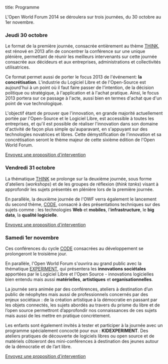 title: Programme

L'Open World Forum 2014 se déroulera sur trois journées, du 30 octobre au 1er novembre.


### Jeudi 30 octobre

Le format de la première journée, consacrée entièrement au thème [THINK](/fr/think/), est rénové en 2013 afin de concentrer la conférence sur une unique plénière, permettant de réunir les meilleurs intervenants sur cette journée consacrée aux décideurs et aux entreprises, administrations et collectivités utilisatrices.

Ce format permet aussi de porter le focus 2013 de l'événement: **la concrétisation**. L'industrie du Logiciel Libre et de l'Open-Source est aujourd'hui à un point où il faut faire passer de l'intention, de la décision politique ou stratégique, à l'application et à l'achat pratique. Ainsi, le focus 2013 portera sur ce passage à l'acte, aussi bien en termes d'achat que d'un point de vue technologique.

L'objectif étant de prouver que l'innovation, en grande majorité actuellement portée par l'Open-Source et le Logiciel Libre, est accessible à toutes les entreprises, et qu'il est possible de réaliser l'innovation dans son domaine d'activité de façon plus simple qu'auparavant, en s'appuyant sur des technologies novatrices et libres. Cette démystification de l'innovation et sa concrétisation seront le thème majeur de cette sixième édition de l'Open World Forum.

<a class="btn" href="/fr/news/cfp/#envoi-proposition">Envoyez une proposition d'intervention</a>



### Vendredi 31 octobre

La thématique [THINK](/fr/think/) se prolonge sur la deuxième journée, sous forme d'ateliers (*workshops*) et de les groupes de réflexion (*think tanks*) visant à approfondir les sujets présentés en plénière lors de la première journée.

En parallèle, la deuxième journée de l'OWF verra également le lancement du second thème, [CODE](/fr/code/), consacré à des présentations techniques sur des sujets comme : les technologies **Web** et **mobiles**, l'**infrastructure**, le **big data**, la **qualité logicielle**.

<a class="btn" href="/fr/news/cfp/#envoi-proposition">Envoyez une proposition d'intervention</a>


### Samedi 1er novembre

Ces conférences du cycle [CODE](/fr/code/) consacrées au développement se prolongeront le troisième jour.

En parallèle, l'Open World Forum s'ouvrira au grand public avec la thématique [EXPERIMENT](/fr/experiment/), qui présentera les **innovations sociétales** apportées par le Logiciel Libre et l'Open Source - innovations logicielles bien entendu mais aussi **matérielles**, **artistiques** et **organisationnelles**.

La journée sera animée par des conférences, ateliers à destination d’un public de néophytes mais aussi de professionnels concernés par des enjeux sociétaux : de la création artistique à la démocratie en passant par les objets connectés, les sujets abordés au travers du prisme du libre et de l’open source permettront d’approfondir nos connaissances de ces sujets mais aussi de les mettre en pratique concrètement.

Les enfants sont également invités à tester et participer à la journée avec un programme spécialement concocté pour eux : **KIDEXPERIMENT**. Des ateliers pratiques de découverte de logiciels libres ou open source et de matériels côtoieront des mini-conférences à destination des jeunes autour de la démocratie et de l’art libre.

<a class="btn" href="/fr/news/cfp/#envoi-proposition">Envoyez une proposition d'intervention</a>
